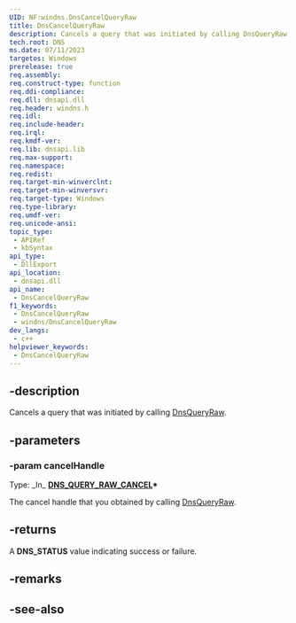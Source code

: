```yaml
---
UID: NF:windns.DnsCancelQueryRaw
title: DnsCancelQueryRaw
description: Cancels a query that was initiated by calling DnsQueryRaw.
tech.root: DNS
ms.date: 07/11/2023
targetos: Windows
prerelease: true
req.assembly: 
req.construct-type: function
req.ddi-compliance: 
req.dll: dnsapi.dll
req.header: windns.h
req.idl: 
req.include-header: 
req.irql: 
req.kmdf-ver: 
req.lib: dnsapi.lib
req.max-support: 
req.namespace: 
req.redist: 
req.target-min-winverclnt: 
req.target-min-winversvr: 
req.target-type: Windows
req.type-library: 
req.umdf-ver: 
req.unicode-ansi: 
topic_type:
 - APIRef
 - kbSyntax
api_type:
 - DllExport
api_location:
 - dnsapi.dll
api_name:
 - DnsCancelQueryRaw
f1_keywords:
 - DnsCancelQueryRaw
 - windns/DnsCancelQueryRaw
dev_langs:
 - c++
helpviewer_keywords:
 - DnsCancelQueryRaw
---
```


## -description

Cancels a query that was initiated by calling [DnsQueryRaw](./nf-windns-dnsqueryraw.md).

## -parameters

### -param cancelHandle

Type: \_In\_ **[DNS_QUERY_RAW_CANCEL](./ns-windns-dns_query_raw_cancel.md)\***

The cancel handle that you obtained by calling [DnsQueryRaw](./nf-windns-dnsqueryraw.md). 

## -returns

A **DNS_STATUS** value indicating success or failure.

## -remarks

## -see-also
